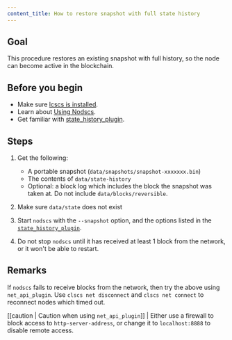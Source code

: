 ```yaml
---
content_title: How to restore snapshot with full state history
---
```


## Goal

This procedure restores an existing snapshot with full history, so the node can become active in the blockchain.

## Before you begin

* Make sure [lcscs is installed](../../../00_install/index.md).
* Learn about [Using Nodscs](../../02_usage/index.md).
* Get familiar with [state_history_plugin](../../03_plugins/state_history_plugin/index.md).

## Steps

1. Get the following:
   * A portable snapshot (`data/snapshots/snapshot-xxxxxxx.bin`)
   * The contents of `data/state-history`
   * Optional: a block log which includes the block the snapshot was taken at. Do not include `data/blocks/reversible`.

2. Make sure `data/state` does not exist

3. Start `nodscs` with the `--snapshot` option, and the options listed in the [`state_history_plugin`](#index.md).

4. Do not stop `nodscs` until it has received at least 1 block from the network, or it won't be able to restart.

## Remarks

If `nodscs` fails to receive blocks from the network, then try the above using `net_api_plugin`. Use `clscs net disconnect` and `clscs net connect` to reconnect nodes which timed out.

[[caution | Caution when using `net_api_plugin`]]
| Either use a firewall to block access to `http-server-address`, or change it to `localhost:8888` to disable remote access.
